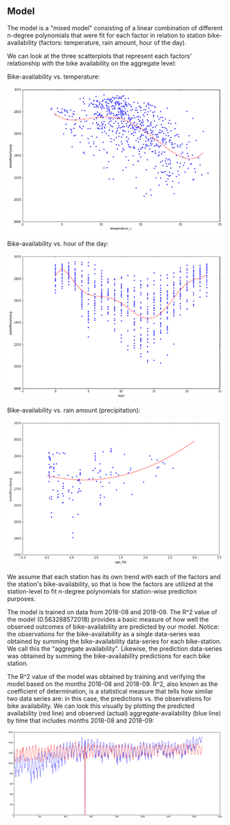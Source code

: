 ## Model

The model is a "mixed model" consisting of a linear combination of different n-degree polynomials that were fit for each factor in relation to station bike-availability (factors: temperature, rain amount, hour of the day). 

We can look at the three scatterplots that represent each factors' relationship with the bike availability on the aggregate level:

Bike-availability vs. temperature:

<img src="/images/ScatterplotRelationshipBetweenAvailabilityAndTemperature.png">

Bike-availability vs. hour of the day:

<img src="/images/ScatterplotRelationshipBetweenAvailabilityAndHourOfTheDay.png">

Bike-availability vs. rain amount (precipitation):

<img src="/images/ScatterplotRelationshipBetweenAvailabilityAndRain.png">

We assume that each station has its own trend with each of the factors and the station's bike-availability, so that is how the factors are utilized at the station-level to fit n-degree polynomials for station-wise prediction purposes.

The model is trained on data from 2018-08 and 2018-09. The R^2 value of the model (0.563288572018) provides a basic measure of how well the observed outcomes of bike-availability are predicted by our model. Notice: the observations for the bike-availability as a single data-series was obtained by summing the bike-availability data-series for each bike-station. We call this the "aggregate availability". Likewise, the prediction data-series was obtained by summing the bike-availability predictions for each bike station. 

The R^2 value of the model was obtained by training and verifying the model based on the months 2018-08 and 2018-09. R^2, also known as the coefficient of determination, is a statistical measure that tells how similar two data series are: in this case, the predictions vs. the observations for bike availability. We can look this visually by plotting the predicted availability (red line) and observed (actual) aggregate-availability (blue line) by time that includes months 2018-08 and 2018-09:

<img src="/images/TwoMonthsActualvsPredictedAggregateAvailability.png">
